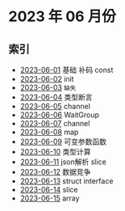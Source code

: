 # 2023 年 06 月份

## 索引

- [2023-06-01](./01/README.md) 基础 补码 const
- [2023-06-02](./02/README.md) init
- [2023-06-03](#) `缺失`
- [2023-06-04](./04/README.md) 类型断言
- [2023-06-05](./05/README.md) channel
- [2023-06-06](./06/README.md) WaitGroup
- [2023-06-07](./07/README.md) channel
- [2023-06-08](./08/README.md) map
- [2023-06-09](./09/README.md) 可变参数函数
- [2023-06-10](./10/README.md) 类型计算
- [2023-06-11](./11/README.md) json解析 slice
- [2023-06-12](./12/README.md) 数据竞争
- [2023-06-13](./13/README.md) struct interface
- [2023-06-14](./14/README.md) slice
- [2023-06-15](./15/README.md) array

